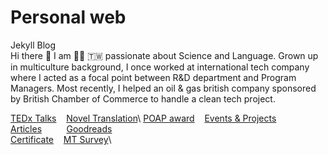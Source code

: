 # Personal web 
Jekyll Blog\
Hi there :wave: I am :woman_technologist: :taiwan: passionate about Science and Language. Grown up in multiculture background, I once worked at international tech company where I acted as a focal point between R&D department and Program Managers. Most recently, I helped an oil & gas british company sponsored by British Chamber of Commerce to handle a clean tech project.

[TEDx Talks](https://www.ted.com/profiles/3699807/translator) &nbsp; &nbsp;[Novel Translation](https://issuu.com/avaruan/docs/_______________)\
[POAP award](https://www.gitpoap.io/p/0xd777e838ca719946e4bf6d65a48f0a49ad6fab1c) &nbsp; &nbsp;[Events & Projects](https://ava517.github.io/Attended.html)\
[Articles](https://ava517.medium.com) &nbsp; &nbsp; &nbsp; &nbsp; &nbsp;[Goodreads](https://www.goodreads.com/user/show/44009437-ava-ruan)\
[Certificate](https://ava517.github.io/Certificates.html) &nbsp; &nbsp;[MT Survey](https://ava517.github.io/Survey.html)\
